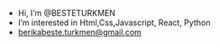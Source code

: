 -  Hi, I’m @BESTETURKMEN
-  I’m interested in Html,Css,Javascript, React, Python
-  berikabeste.turkmen@gmail.com

<!---
BESTETURKMEN/BESTETURKMEN is a ✨ special ✨ repository because its `README.md` (this file) appears on your GitHub profile.
You can click the Preview link to take a look at your changes.
--->
